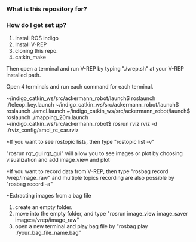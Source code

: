 ### What is this repository for? ###


### How do I get set up? ###
1. Install ROS indigo
2. Install V-REP
3. cloning this repo.
4. catkin_make

Then open a terminal and run V-REP by typing "./vrep.sh" at your V-REP installed path.

Open 4 terminals and run each command for each terminal.

~/indigo_catkin_ws/src/ackermann_robot/launch$ roslaunch ./teleop_key.launch
~/indigo_catkin_ws/src/ackermann_robot/launch$ roslaunch ./amcl.launch
~/indigo_catkin_ws/src/ackermann_robot/launch$ roslaunch ./mapping_20m.launch
~/indigo_catkin_ws/src/ackermann_robot$ rosrun rviz rviz -d ./rviz_config/amcl_rc_car.rviz

*If you want to see rostopic lists, then type "rostopic list -v"

"rosrun rqt_gui rqt_gui" will allow you to see images or plot by choosing visualization and add image_view and plot

*If you want to record data from V-REP, then type "rosbag record /vrep/image_raw" and multiple topics recording are also possible by "rosbag record -a"

*Extracting images from a bag file
1. create an empty folder.
2. move into the empty folder, and type "rosrun image_view image_saver image:=/vrep/image_raw"
3. open a new terminal and play bag file by "rosbag play ./your_bag_file_name.bag”